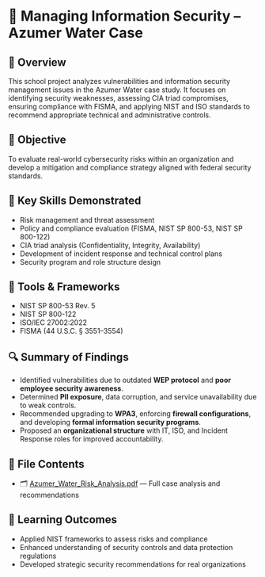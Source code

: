 # 🧱 Managing Information Security – Azumer Water Case

## 📘 Overview
This school project analyzes vulnerabilities and information security management issues in the Azumer Water case study. It focuses on identifying security weaknesses, assessing CIA triad compromises, ensuring compliance with FISMA, and applying NIST and ISO standards to recommend appropriate technical and administrative controls.

## 🎯 Objective
To evaluate real-world cybersecurity risks within an organization and develop a mitigation and compliance strategy aligned with federal security standards.

## 🧠 Key Skills Demonstrated
- Risk management and threat assessment
- Policy and compliance evaluation (FISMA, NIST SP 800-53, NIST SP 800-122)
- CIA triad analysis (Confidentiality, Integrity, Availability)
- Development of incident response and technical control plans
- Security program and role structure design

## 🧰 Tools & Frameworks
- NIST SP 800-53 Rev. 5  
- NIST SP 800-122  
- ISO/IEC 27002:2022  
- FISMA (44 U.S.C. § 3551–3554)

## 🔍 Summary of Findings
- Identified vulnerabilities due to outdated **WEP protocol** and **poor employee security awareness**.
- Determined **PII exposure**, data corruption, and service unavailability due to weak controls.
- Recommended upgrading to **WPA3**, enforcing **firewall configurations**, and developing **formal information security programs**.
- Proposed an **organizational structure** with IT, ISO, and Incident Response roles for improved accountability.

## 📄 File Contents
- 🗂️ [Azumer_Water_Risk_Analysis.pdf](https://docs.google.com/document/d/1Zv1ABdtGY-Cc9_8Yn2GVEz28T4uTVk2Vo9xzSwW7QRE/edit?usp=sharing) — Full case analysis and recommendations



## 🧩 Learning Outcomes
- Applied NIST frameworks to assess risks and compliance
- Enhanced understanding of security controls and data protection regulations
- Developed strategic security recommendations for real organizations
